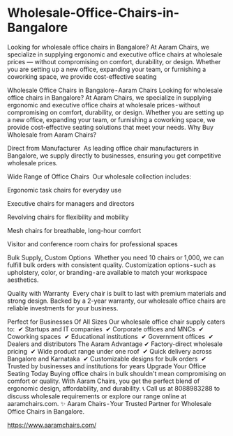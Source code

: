 # Wholesale-Office-Chairs-in-Bangalore
Looking for wholesale office chairs in Bangalore? At Aaram Chairs, we specialize in supplying ergonomic and executive office chairs at wholesale prices — without compromising on comfort, durability, or design. Whether you are setting up a new office, expanding your team, or furnishing a coworking space, we provide cost-effective seating 









Wholesale Office Chairs in Bangalore - Aaram Chairs
Looking for wholesale office chairs in Bangalore? At Aaram Chairs, we specialize in supplying ergonomic and executive office chairs at wholesale prices - without compromising on comfort, durability, or design. Whether you are setting up a new office, expanding your team, or furnishing a coworking space, we provide cost-effective seating solutions that meet your needs.
Why Buy Wholesale from Aaram Chairs?

Direct from Manufacturer
 As leading office chair manufacturers in Bangalore, we supply directly to businesses, ensuring you get competitive wholesale prices.

Wide Range of Office Chairs
 Our wholesale collection includes:

Ergonomic task chairs for everyday use

Executive chairs for managers and directors

Revolving chairs for flexibility and mobility

Mesh chairs for breathable, long-hour comfort

Visitor and conference room chairs for professional spaces

Bulk Supply, Custom Options
 Whether you need 10 chairs or 1,000, we can fulfill bulk orders with consistent quality. Customization options - such as upholstery, color, or branding - are available to match your workspace aesthetics.

Quality with Warranty
 Every chair is built to last with premium materials and strong design. Backed by a 2-year warranty, our wholesale office chairs are reliable investments for your business.

Perfect for Businesses Of All Sizes
Our wholesale office chair supply caters to:
 ✔ Startups and IT companies
 ✔ Corporate offices and MNCs
 ✔ Coworking spaces
 ✔ Educational institutions
 ✔ Government offices
 ✔ Dealers and distributors
The Aaram Advantage
✔ Factory-direct wholesale pricing
 ✔ Wide product range under one roof
 ✔ Quick delivery across Bangalore and Karnataka
 ✔ Customizable designs for bulk orders
 ✔ Trusted by businesses and institutions for years
Upgrade Your Office Seating Today
Buying office chairs in bulk shouldn't mean compromising on comfort or quality. With Aaram Chairs, you get the perfect blend of ergonomic design, affordability, and durability.
📞 Call us at 8088983288 to discuss wholesale requirements or explore our range online at aaramchairs.com.
✨ Aaram Chairs - Your Trusted Partner for Wholesale Office Chairs in Bangalore.

https://www.aaramchairs.com/
